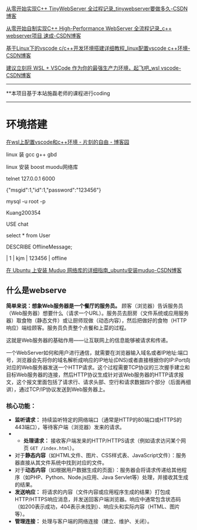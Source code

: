 
[从零开始实现C++ TinyWebServer 全过程记录_tinywebserver要做多久-CSDN博客](https://blog.csdn.net/weixin_51322383/article/details/130464403)

[从零开始自制实现C++ High-Performance WebServer 全流程记录_c++ webserver项目 速成-CSDN博客](https://love6.blog.csdn.net/article/details/123754194)

[基于Linux下的vscode c/c++开发环境搭建详细教程_linux配置vscode c++环境-CSDN博客](https://blog.csdn.net/icacxygh001/article/details/120981354)

[建议立刻将 WSL + VSCode 作为你的最强生产力环境，起飞吧_wsl vscode-CSDN博客](https://blog.csdn.net/yanbober/article/details/138245581)

---

**本项目基于本站施磊老师的课程进行coding

---
# 环境搭建

[在wsl上配置vscode和c++环境 - 片刻的自由 - 博客园](https://www.cnblogs.com/7d1-z/p/18462132#:~:text=%E6%A3%80%E6%9F%A5%E6%98%AF%E5%90%A6%E5%AE%89%E8%A3%85%E4%BA%86g%2B%2B%E5%92%8Cgcc%20%E6%B2%A1%E6%9C%89%E5%88%99%E5%AE%89%E8%A3%85%E3%80%82%20%E5%86%99%E4%B8%80%E6%AE%B5cpp%E7%A8%8B%E5%BA%8F%E6%B5%8B%E8%AF%95%E4%B8%8B%20cout%3C%3C123%20%3C%3Cendl%3B%20%E7%BC%96%E8%AF%91%E3%80%81%E8%BF%90%E8%A1%8C,%E5%9C%A8windows%E6%9C%AC%E5%9C%B0%E7%9A%84vscode%E4%B8%8A%EF%BC%8C%E5%85%88%E5%AE%89%E8%A3%85%E6%8F%92%E4%BB%B6%E2%80%9CRemote%20-%20SSH%E2%80%9D%EF%BC%8C%E9%80%9A%E8%BF%87%E5%B7%A6%E4%B8%8B%E8%A7%92%E2%80%9C%E6%89%93%E5%BC%80%E8%BF%9C%E7%A8%8B%E7%AA%97%E5%8F%A3%E2%80%9D%E8%BF%9E%E6%8E%A5wsl%E7%9A%84linux%E4%B8%8A%EF%BC%8C%E5%B9%B6%E8%87%AA%E5%8A%A8%E5%AE%89%E8%A3%85vscode%E3%80%82%20%E5%88%9B%E5%BB%BAcpp%E6%96%87%E4%BB%B6%E6%97%B6%EF%BC%8C%E6%A0%B9%E6%8D%AE%E6%8E%A8%E8%8D%90%E5%AE%89%E8%A3%85%E6%8F%92%E4%BB%B6%E2%80%9CC%2FC%2B%2B%20Extension%20Pack%E2%80%9D%E5%88%B0linux%E3%80%82)

linux 装 gcc g++ gbd


linux 安装 boost muodu网络库

telnet 127.0.0.1 6000

{"msgid":1,"id":1,"password":"123456"}

mysql -u root -p

Kuang200354

USE chat

select * from User

DESCRIBE OfflineMessage;


|  1 | kjm  | 123456   | offline

[在 Ubuntu 上安装 Muduo 网络库的详细指南_ubuntu安装muduo-CSDN博客](https://blog.csdn.net/m0_74795952/article/details/144631342)






## 什么是webserve
**简单来说：想象Web服务器是一个餐厅的服务员。** 顾客（浏览器）告诉服务员（Web服务器）想要什么（请求一个URL）。服务员去厨房（文件系统或应用服务器）取食物（静态文件）或让厨师现做（动态内容），然后把做好的食物（HTTP响应）端给顾客。服务员负责整个点餐和上菜的过程。

这就是Web服务器的基础作用——让互联网上的信息能够被请求和传递。

一个WebServer如何和用户进行通信，就需要在浏览器输入域名或者IP地址:端口号，浏览器会先将你的域名解析成响应的IP地址(DNS)或者直接根据你的IP:Port向对应的Web服务器发送一个HTTP请求。这个过程需要TCP协议的三次握手建立和目标Web服务器的连接，然后HTTP协议生成针对该Web服务器的HTTP请求报文，这个报文里面包括了请求行、请求头部、空行和请求数据四个部分（后面再细讲），通过TCP/IP协议发送到Web服务器上。


### **核心功能：**

- **监听请求：** 持续监听特定的网络端口（通常是HTTP的80端口或HTTPS的443端口），等待客户端（浏览器）发来的请求。
- - **处理请求：** 接收客户端发来的HTTP/HTTPS请求（例如请求访问某个网页 `GET /index.html`）。
- 对于**静态内容**（如HTML文件、图片、CSS样式表、JavaScript文件）：服务器直接从其文件系统中找到对应的文件。
- 对于**动态内容**（如根据用户数据生成的页面）：服务器会将请求传递给其他程序（如PHP、Python、Node.js应用、Java Servlet等）处理，并接收其生成的结果。
- **发送响应：** 将请求的内容（文件内容或应用程序生成的结果）打包成HTTP/HTTPS响应消息，并发送回客户端浏览器。响应中通常包含状态码（如200表示成功，404表示未找到）、响应头和实际内容（HTML、图片等）。
- **管理连接：** 处理与客户端的网络连接（建立、维护、关闭）。

